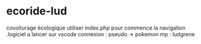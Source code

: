 # ecoride-lud
covoiturage écologique 
utiliser index.php pour commence la navigation .logiciel a lancer sur vscode 
connexion : pseudo -> pokemon
mp : ludgrene
